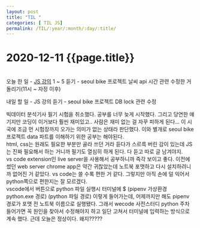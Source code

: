 ```yaml
---
layout: post
title: "TIL "
categories: [ TIL JS]
permalink: /TIL/:year/:month/:day/:title/
---
```


# 2020-12-11 {{page.title}}
&nbsp;  
오늘 한 일
    - [JS 강의](https://www.youtube.com/watch?v=wcsVjmHrUQg&list=PLv2d7VI9OotTVOL4QmPfvJWPJvkmv6h-2) 1 ~ 5 듣기
    - seoul bike 프로젝트 날씨 api 시간 관련 수정한 거 돌리기(11시 ~ 자정 이후)

내일 할 일
    - JS 강의 듣기
    - seoul bike 프로젝트 DB lock 관련 수정

빅데이터 분석기사 필기 시험을 취소했다. 공부를 너무 늦게 시작했다. 그리고 당연한 얘기지만 코딩이 이거보다 훨씬 재미있고.. 사람은 재미 없는 걸 자꾸 피하게 된다... 이 시국에 조금 먼 시험장까지 오가는 의미가 없는 상태라 판단했다. 이와 별개로 seoul bike 프로젝트 data 파트를 이해하기 위한 공부는 해야된다.  
html, css는 원래도 필요한 부분만 골라 쓰던 거라 듣다가 스르륵 버린 감이 있는데 JS는 진짜 필요해서 하는 거니까 필기도 열심히 하게 된다. 다 듣고 따로 글 남겨야지.  
vs code extension인 live server을 사용해서 공부하니까 즉각 보이고 좋다. 이전에 썼던 web server chrome app은 약간 귀찮았는데 노트북 포맷하고 다시 설치하려니까 없어진 거 같았다. vs code는 쓸 수록 편한 거 같다. 그렇지만 아직 손에 덜 익어서 python쪽으로 편한지는 잘 모르겠다.  
vscode에서 버튼으로 python 파일 실행시 터미널에 $ (pipenv 가상환경 python.exe 경로) (python 파일 경로) 이렇게 들어가는데, 어제까지만 해도 pipenv 경로가 포맷 전 노트북 이름으로 실행됐다. 그래서 wecode 사전스터디 python 주차 들어가면 꼭 원인을 찾아서 수정해야지 하고 일단 고쳐서 터미널에 입력하는 방식으로 계속 했다. 근데 오늘은 정상이다. 왜지?????